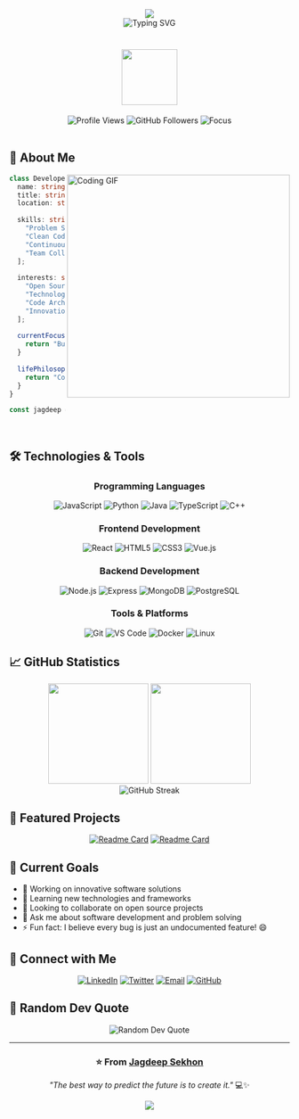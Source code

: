 <div align="center">
  <img src="https://capsule-render.vercel.app/api?type=waving&color=0:FF6B6B,50:4ECDC4,100:45B7D1&height=120&section=header&text=&fontSize=0" />
</div>

<div align="center">
  <img src="https://readme-typing-svg.herokuapp.com/?lines=Hi+there!+I'm+Jagdeep+Sekhon+👋;Software+Developer+%7C+Problem+Solver;Passionate+about+Clean+Code;Always+Learning+Something+New&font=Fira%20Code&center=true&width=380&height=50&duration=4000&pause=1000" alt="Typing SVG" />
</div>

<h1 align="center">
  <img src="https://media.giphy.com/media/M9gbBd9nbDrOTu1Mqx/giphy.gif" width="100"/>
</h1>

<div align="center">
  <img src="https://komarev.com/ghpvc/?username=ISEKHON&label=Profile%20Views&color=brightgreen&style=flat-square" alt="Profile Views" />
  <img src="https://img.shields.io/github/followers/ISEKHON?label=Followers&style=flat-square&color=blue&logo=github" alt="GitHub Followers" />
  <img src="https://img.shields.io/badge/Focus-Software%20Development-orange?style=flat-square" alt="Focus" />
</div>

<br>

## 🚀 About Me

<img align="right" alt="Coding GIF" width="400" src="https://media.giphy.com/media/qgQUggAC3Pfv687qPC/giphy.gif">

```typescript
class Developer {
  name: string = "Jagdeep Sekhon";
  title: string = "Software Developer";
  location: string = "🌍 Earth";
  
  skills: string[] = [
    "Problem Solving",
    "Clean Code Advocate",
    "Continuous Learning",
    "Team Collaboration"
  ];
  
  interests: string[] = [
    "Open Source",
    "Technology Trends",
    "Code Architecture",
    "Innovation"
  ];
  
  currentFocus(): string {
    return "Building amazing software solutions 💻";
  }
  
  lifePhilosophy(): string {
    return "Code with purpose, learn with passion! ✨";
  }
}

const jagdeep = new Developer();
```

<br clear="both"/>

## 🛠️ Technologies & Tools

<div align="center">

### Programming Languages
![JavaScript](https://img.shields.io/badge/-JavaScript-F7DF1E?style=flat-square&logo=javascript&logoColor=black)
![Python](https://img.shields.io/badge/-Python-3776AB?style=flat-square&logo=python&logoColor=white)
![Java](https://img.shields.io/badge/-Java-007396?style=flat-square&logo=java&logoColor=white)
![TypeScript](https://img.shields.io/badge/-TypeScript-3178C6?style=flat-square&logo=typescript&logoColor=white)
![C++](https://img.shields.io/badge/-C++-00599C?style=flat-square&logo=cplusplus&logoColor=white)

### Frontend Development
![React](https://img.shields.io/badge/-React-61DAFB?style=flat-square&logo=react&logoColor=black)
![HTML5](https://img.shields.io/badge/-HTML5-E34F26?style=flat-square&logo=html5&logoColor=white)
![CSS3](https://img.shields.io/badge/-CSS3-1572B6?style=flat-square&logo=css3&logoColor=white)
![Vue.js](https://img.shields.io/badge/-Vue.js-4FC08D?style=flat-square&logo=vuedotjs&logoColor=white)

### Backend Development
![Node.js](https://img.shields.io/badge/-Node.js-339933?style=flat-square&logo=nodedotjs&logoColor=white)
![Express](https://img.shields.io/badge/-Express-000000?style=flat-square&logo=express&logoColor=white)
![MongoDB](https://img.shields.io/badge/-MongoDB-47A248?style=flat-square&logo=mongodb&logoColor=white)
![PostgreSQL](https://img.shields.io/badge/-PostgreSQL-336791?style=flat-square&logo=postgresql&logoColor=white)

### Tools & Platforms
![Git](https://img.shields.io/badge/-Git-F05032?style=flat-square&logo=git&logoColor=white)
![VS Code](https://img.shields.io/badge/-VS%20Code-007ACC?style=flat-square&logo=visualstudiocode&logoColor=white)
![Docker](https://img.shields.io/badge/-Docker-2496ED?style=flat-square&logo=docker&logoColor=white)
![Linux](https://img.shields.io/badge/-Linux-FCC624?style=flat-square&logo=linux&logoColor=black)

</div>

## 📈 GitHub Statistics

<div align="center">
  <img height="180em" src="https://github-readme-stats.vercel.app/api?username=ISEKHON&show_icons=true&theme=tokyonight&include_all_commits=true&count_private=true"/>
  <img height="180em" src="https://github-readme-stats.vercel.app/api/top-langs/?username=ISEKHON&layout=compact&langs_count=8&theme=tokyonight"/>
</div>

<div align="center">
  <img src="https://github-readme-streak-stats.herokuapp.com/?user=ISEKHON&theme=tokyonight" alt="GitHub Streak" />
</div>

## 🌟 Featured Projects

<div align="center">

[![Readme Card](https://github-readme-stats.vercel.app/api/pin/?username=ISEKHON&repo=repo1&theme=tokyonight)](https://github.com/ISEKHON/repo1)
[![Readme Card](https://github-readme-stats.vercel.app/api/pin/?username=ISEKHON&repo=repo2&theme=tokyonight)](https://github.com/ISEKHON/repo2)

</div>

## 🎯 Current Goals

- 🔭 Working on innovative software solutions
- 🌱 Learning new technologies and frameworks
- 👯 Looking to collaborate on open source projects
- 💬 Ask me about software development and problem solving
- ⚡ Fun fact: I believe every bug is just an undocumented feature! 😄

## 🤝 Connect with Me

<div align="center">

[![LinkedIn](https://img.shields.io/badge/-LinkedIn-0077B5?style=for-the-badge&logo=linkedin&logoColor=white)](https://linkedin.com/in/jagdeep-sekhon)
[![Twitter](https://img.shields.io/badge/-Twitter-1DA1F2?style=for-the-badge&logo=twitter&logoColor=white)](https://twitter.com/jagdeep_sekhon)
[![Email](https://img.shields.io/badge/-Email-D14836?style=for-the-badge&logo=gmail&logoColor=white)](mailto:jagdeep.sekhon@example.com)
[![GitHub](https://img.shields.io/badge/-GitHub-181717?style=for-the-badge&logo=github&logoColor=white)](https://github.com/ISEKHON)

</div>

## 💭 Random Dev Quote

<div align="center">
  <img src="https://quotes-github-readme.vercel.app/api?type=horizontal&theme=tokyonight" alt="Random Dev Quote"/>
</div>

---

<div align="center">

### ⭐️ From [Jagdeep Sekhon](https://github.com/ISEKHON)

*"The best way to predict the future is to create it."* 💻✨

</div>

<div align="center">
  <img src="https://capsule-render.vercel.app/api?type=waving&color=0:FF6B6B,50:4ECDC4,100:45B7D1&height=120&section=footer" />
</div>
